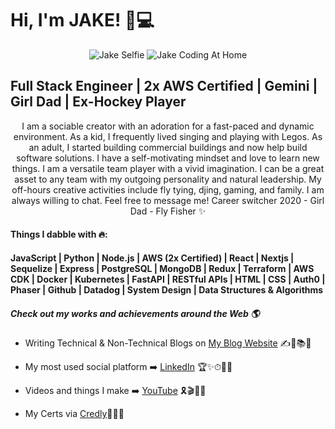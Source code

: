 # Hi, I'm JAKE! 👋💻
<p align="center">
  <img src="https://media-exp1.licdn.com/dms/image/C4E03AQGXU0HQ5jhq_A/profile-displayphoto-shrink_400_400/0/1656886332160?e=1674691200&v=beta&t=tBaFVqdE-fEfSLkdOafSGYVQ4f1OVhLxkd6NInfXQoE" alt="Jake Selfie">
  <img src="https://s2.qwant.com/thumbr/0x380/7/d/f59d9ec2f94b00726616d8fb96883dbaa1e237011477663652952c49f832b7/a53560c8088900e266880f779dacced7.gif?u=https%3A%2F%2Fi.pinimg.com%2Foriginals%2Fa5%2F35%2F60%2Fa53560c8088900e266880f779dacced7.gif&q=0&b=1&p=0&a=1" alt="Jake Coding At Home">
</p>

## Full Stack Engineer | 2x AWS Certified | Gemini | Girl Dad | Ex-Hockey Player 

<p align="center">
  I am a sociable creator with an adoration for a fast-paced and dynamic environment. As a kid, I frequently lived singing and playing with Legos. As an adult, I started building commercial buildings and now help build software solutions. I have a self-motivating mindset and love to learn new things. I am a versatile team player with a vivid imagination. I can be a great asset to any team with my outgoing personality and natural leadership. My off-hours creative activities include fly tying, djing, gaming, and family. I am always willing to chat. Feel free to message me! Career switcher 2020 - Girl Dad - Fly Fisher ✨
 </p>

#### Things I dabble with 🔥:

#### JavaScript | Python | Node.js | AWS (2x Certified) | React | Nextjs | Sequelize | Express | PostgreSQL | MongoDB | Redux | Terraform | AWS CDK | Docker | Kubernetes | FastAPI | RESTful APIs | HTML | CSS | Auth0 | Phaser | Github | Datadog | System Design | Data Structures & Algorithms

##### Check out my works and achievements around the Web 🌎

- Writing Technical & Non-Technical Blogs on <a href="https://jakearmijo.com/blog" target="_blank">My Blog Website</a> ✍📃📚💯

- My most used social platform ➡️ <a href="https://www.linkedin.com/in/jake-armijo" target="_blank">LinkedIn</a> 🏆✨⏱👨‍✈️

- Videos and things I make ➡️ <a href="https://youtube.com/@jakearmijo" target="_blank">YouTube</a> 🎗️🎬🌺💬

- My Certs via <a href="https://www.credly.com/users/jakearmijo" target="_blank">Credly</a>🚀🥇💼
